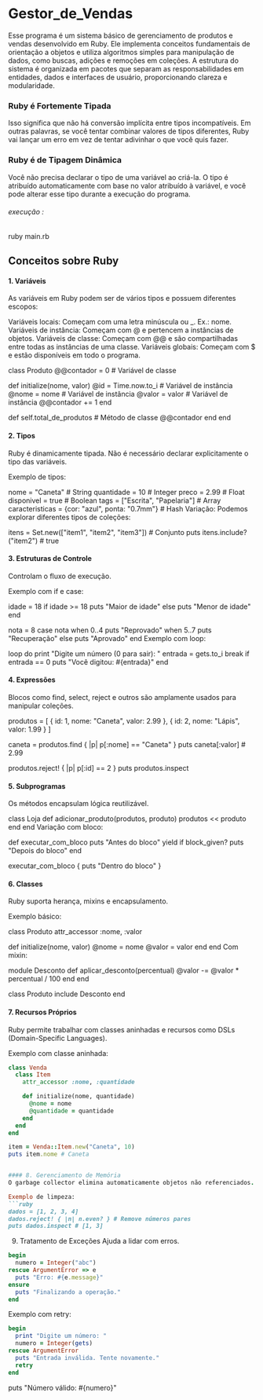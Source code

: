 # Gestor_de_Vendas
Esse programa é um sistema básico de gerenciamento de produtos e vendas desenvolvido em Ruby. Ele implementa conceitos fundamentais de orientação a objetos e utiliza algoritmos simples para manipulação de dados, como buscas, adições e remoções em coleções. A estrutura do sistema é organizada em pacotes que separam as responsabilidades em entidades, dados e interfaces de usuário, proporcionando clareza e modularidade.

### Ruby é Fortemente Tipada
Isso significa que não há conversão implícita entre tipos incompatíveis. Em outras palavras, se você tentar combinar valores de tipos diferentes, Ruby vai lançar um erro em vez de tentar adivinhar o que você quis fazer.


### Ruby é de Tipagem Dinâmica
Você não precisa declarar o tipo de uma variável ao criá-la. O tipo é atribuído automaticamente com base no valor atribuído à variável, e você pode alterar esse tipo durante a execução do programa.

###### execução :

ruby main.rb


## Conceitos sobre Ruby

#### 1. Variáveis
As variáveis em Ruby podem ser de vários tipos e possuem diferentes escopos:

Variáveis locais: Começam com uma letra minúscula ou _. Ex.: nome.
Variáveis de instância: Começam com @ e pertencem a instâncias de objetos.
Variáveis de classe: Começam com @@ e são compartilhadas entre todas as instâncias de uma classe.
Variáveis globais: Começam com $ e estão disponíveis em todo o programa.

class Produto
  @@contador = 0 # Variável de classe

  def initialize(nome, valor)
    @id = Time.now.to_i       # Variável de instância
    @nome = nome              # Variável de instância
    @valor = valor            # Variável de instância
    @@contador += 1
  end

  def self.total_de_produtos # Método de classe
    @@contador
  end
end
#### 2. Tipos
Ruby é dinamicamente tipada. Não é necessário declarar explicitamente o tipo das variáveis.

Exemplo de tipos:

nome = "Caneta"         # String
quantidade = 10         # Integer
preco = 2.99            # Float
disponivel = true       # Boolean
tags = ["Escrita", "Papelaria"] # Array
caracteristicas = {cor: "azul", ponta: "0.7mm"} # Hash
Variação:
Podemos explorar diferentes tipos de coleções:


itens = Set.new(["item1", "item2", "item3"]) # Conjunto
puts itens.include?("item2") # true
#### 3. Estruturas de Controle
Controlam o fluxo de execução.

Exemplo com if e case:

idade = 18
if idade >= 18
  puts "Maior de idade"
else
  puts "Menor de idade"
end

nota = 8
case nota
when 0..4
  puts "Reprovado"
when 5..7
  puts "Recuperação"
else
  puts "Aprovado"
end
Exemplo com loop:

loop do
  print "Digite um número (0 para sair): "
  entrada = gets.to_i
  break if entrada == 0
  puts "Você digitou: #{entrada}"
end
#### 4. Expressões
Blocos como find, select, reject e outros são amplamente usados para manipular coleções.


produtos = [
  { id: 1, nome: "Caneta", valor: 2.99 },
  { id: 2, nome: "Lápis", valor: 1.99 }
]

caneta = produtos.find { |p| p[:nome] == "Caneta" }
puts caneta[:valor] # 2.99

produtos.reject! { |p| p[:id] == 2 }
puts produtos.inspect
#### 5. Subprogramas
Os métodos encapsulam lógica reutilizável.


class Loja
  def adicionar_produto(produtos, produto)
    produtos << produto
  end
end
Variação com bloco:

def executar_com_bloco
  puts "Antes do bloco"
  yield if block_given?
  puts "Depois do bloco"
end

executar_com_bloco { puts "Dentro do bloco" }
#### 6. Classes
Ruby suporta herança, mixins e encapsulamento.

Exemplo básico:

class Produto
  attr_accessor :nome, :valor

  def initialize(nome, valor)
    @nome = nome
    @valor = valor
  end
end
Com mixin:

module Desconto
  def aplicar_desconto(percentual)
    @valor -= @valor * percentual / 100
  end
end

class Produto
  include Desconto
end
#### 7. Recursos Próprios
Ruby permite trabalhar com classes aninhadas e recursos como DSLs (Domain-Specific Languages).

Exemplo com classe aninhada:
```ruby
class Venda
  class Item
    attr_accessor :nome, :quantidade

    def initialize(nome, quantidade)
      @nome = nome
      @quantidade = quantidade
    end
  end
end

item = Venda::Item.new("Caneta", 10)
puts item.nome # Caneta


#### 8. Gerenciamento de Memória
O garbage collector elimina automaticamente objetos não referenciados.

Exemplo de limpeza:
```ruby
dados = [1, 2, 3, 4]
dados.reject! { |n| n.even? } # Remove números pares
puts dados.inspect # [1, 3]
```
9. Tratamento de Exceções
Ajuda a lidar com erros.
```ruby
begin
  numero = Integer("abc")
rescue ArgumentError => e
  puts "Erro: #{e.message}"
ensure
  puts "Finalizando a operação."
end
```
Exemplo com retry:
```ruby
begin
  print "Digite um número: "
  numero = Integer(gets)
rescue ArgumentError
  puts "Entrada inválida. Tente novamente."
  retry
end
```
puts "Número válido: #{numero}"
